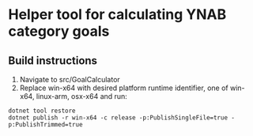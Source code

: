 # Helper tool for calculating YNAB category goals

## Build instructions
1. Navigate to src/GoalCalculator
2. Replace win-x64 with desired platform runtime identifier, one of win-x64, linux-arm, osx-x64 and run:
```
dotnet tool restore
dotnet publish -r win-x64 -c release -p:PublishSingleFile=true -p:PublishTrimmed=true
```
